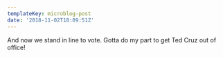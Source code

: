 ```yaml
---
templateKey: microblog-post
date: '2018-11-02T18:09:51Z'
---
```


And now we stand in line to vote. Gotta do my part to get Ted Cruz out of office!

